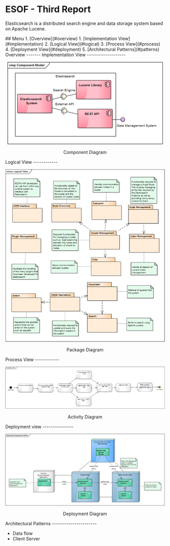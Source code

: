 ESOF - Third Report
====================
Elasticsearch is a distributed search engine and data storage system based on Apache Lucene.

<a name="index"/>
## Menu
1. [Overview](#overview)
1. [Implementation View](#implementation)
2. [Logical View](#logical)
3. [Process View](#process)
4. [Deployment View](#deployment)
5. [Architectural Patterns](#patterns)

<a name="overview" />
Overview
-------

<a name="implementation" />
Implementation View
-------------------
<p align="center">
  <img src="images/component.PNG" >
    <span class="caption">
      <p align="center">Component Diagram</p>
    </span>
</p>
<a name="logical"/>
Logical View
------------
<p align="center">
  <img src="images/package.PNG" >
    <span class="caption">
      <p align="center">Package Diagram</p>
    </span>
</p>
<a name="process"/>
Process View
------------
<p align="center">
  <img src="images/process.PNG" >
    <span class="caption">
      <p align="center">Activity Diagram</p>
    </span>
</p>
<a name="deployment"/>
Deployment view
---------------
<p align="center">
  <img src="images/deployment.PNG">
  <span class="caption">
      <p align="center">Deployment Diagram</p>
  </span>
</p>

<a name="patterns"/>
Architectural Patterns
----------------------

* Data flow
* Client Server
